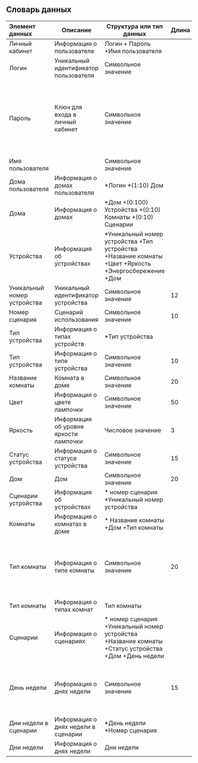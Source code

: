 ##  **Словарь данных**

| Элемент данных | Описание | Структура или тип данных | Длина | Значение |
| :---- | ----- | ----- | ----- | ----- |
| Личный кабинет | Информация о пользователе | Логин \+ Пароль \+Имя пользователя |   |  |
| Логин | Уникальный идентификатор пользователя | Символьное значение |  | Содержит символ @ и . |
| Пароль | Ключ для входа в личный кабинет | Символьное значение |   | Длина не менее 8 и не более 16 символов, содержит минимум 1 строчную и 1 прописную латинские буквы  |
| Имя пользователя |  | Символьное значение |  |  |
| Дома пользователя | Информация о домах пользователя | \*Логин \*(1:10) Дом |  |  |
| Дома | Информация о домах | \*Дом \+(0:100) Устройства \+(0:10) Комнаты \+(0:10) Сценарии |  |  |
| Устройства | Информация об устройствах | \*Уникальный номер устройства  \+Тип устройства \+Название комнаты \+Цвет \+Яркость \+Энергосбережение \+Дом |   |  |
| Уникальный номер устройства  | Уникальный идентификатор устройства | Символьное значение | 12 | Содержит 12 символов |
| Номер сценария | Сценарий использования | Символьное значение | 10 |   |
| Тип устройства | Информация о типах устройств | \*Тип устройства |  |  |
| Тип устройства | Информация о типе устройства | Символьное значение | 10 | Розетка, лампочка |
| Название комнаты | Комната в доме | Символьное значение | 20 |   |
| Цвет | Информация о цвете лампочки | Символьное значение | 50 |  |
| Яркость | Информация об уровне яркости лампочки | Числовое значение | 3 | От 1 до 100 |
| Статус устройства | Информация о статусе устройства | Символьное значение | 15 | Включено Выключено Недоступно |
| Дом | Дом | Символьное значение | 20 |  |
| Сценарии устройства | Информация об устройствах | \* номер сценария \*Уникальный номер устройства |  |  |
| Комнаты | Информация о комнатах в доме | \* Название комнаты \+Дом \+Тип комнаты |  |  |
| Тип комнаты | Информация о типе комнаты | Символьное значение | 20 | Спальня Кухня Гостиная Коридор Ванная комната Туалет Другое |
| Тип комнаты | Информация о типах комнат | Тип комнаты |  |  |
| Сценарии | Информация о сценариях | \* номер сценария \+Уникальный номер устройства  \+Название комнаты \+Статус устройства \+Дом \+День недели |  |  |
| День недели | Информация о днях недели | Символьное значение | 15 | Понедельник, Вторник, Среда, Четверг,  Пятница, Суббота, Воскресенье |
| Дни недели в сценарии | Информация о днях недели в сценарии | \*День недели \*Номер сценария |  |  |
| Дни недели | Информация о днях недели | Дни недели |  |  |

## 